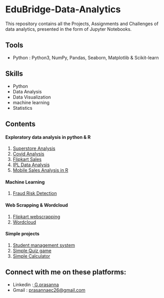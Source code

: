  
<html>
  <head>
     <h1>EduBridge-Data-Analytics</h1>
  </head>
  <body >
     This repository contains all the Projects, Assignments and Challenges of data analytics, presented in the form of Jupyter Notebooks. 
  <body/>
  <head>
     <h2>Tools</h2>
  </head>
  <body>
     <ul>
      <li>Python : Python3, NumPy, Pandas, Seaborn, Matplotlib & Scikit-learn</li>
     </ul>
  <head>
     <h2>Skills</h2>
  </head>
  <body>
     <ul>
      <li>Python</li>  
      <li>Data Analysis</li>  
      <li>Data Visualization</li>
      <li>machine learning</li>
      <li>Statistics</li>
     </ul>
  <body/>
  <head>
   <h2>Contents</h2>
   <h4>Exploratory data analysis in python & R</h4>
  </head>
  <body>
     <ol><li><a href="https://github.com/Prasannaec26/EduBridge-Data-Analytics/tree/main/Projects/EDA%20Python/Superstore%20Analysis">Superstore Analysis </a></li>
      <li><a href="https://github.com/Prasannaec26/EduBridge-Data-Analytics/tree/main/Projects/EDA%20Python/Covid%20Analysis">Covid Analysis </a></li>
      <li><a href="https://github.com/Prasannaec26/EduBridge-Data-Analytics/tree/main/Projects/EDA%20Python/Flipkart%20Sales">Flipkart Sales</a></li>
      <li><a href="https://github.com/Prasannaec26/EduBridge-Data-Analytics/tree/main/Projects/EDA%20Python/IPL%20Analysis">IPL Data Analysis </a></li>
      <li><a href="https://github.com/Prasannaec26/EduBridge-Data-Analytics/tree/main/Projects/EDA%20R/Flipkart%20R%20Analysis">Mobile Sales Analysis in R</a></li>
     </ol>
  <body/>
   <h4>Machine Learning</h4>
  <body>
     <ol>
      <li><a href="https://github.com/Prasannaec26/EduBridge-Data-Analytics/blob/main/Projects/Web%20Scrapping/Flipkart%20Web%20Scrapping.ipynb">Fraud Risk Detection</a></li>
      </ol>
  </body>
   <h4>Web Scrapping & Wordcloud</h4>
  <body>
     <ol><li><a href="https://github.com/Prasannaec26/EduBridge-Data-Analytics/blob/main/Projects/Web%20Scrapping/Flipkart%20Web%20Scrapping.ipynb">Flipkart webscrapping</a></li>
     <li><a href="https://github.com/Prasannaec26/EduBridge-Data-Analytics/blob/main/Projects/WordCloud/Wordcloud.ipynb">Wordcloud</a></li>
      </ol>
  </body>
   <h4>Simple projects</h4>
  <body>
      <ol><li><a href="https://github.com/Prasannaec26/EduBridge-Data-Analytics/tree/main/Projects/Simple%20management%20system">Student management system </a></li>
      <li><a href="https://github.com/Prasannaec26/EduBridge-Data-Analytics/tree/main/Projects/Quiz%20Game"> Simple Quiz game </a></li>
      <li><a href="https://github.com/Prasannaec26/EduBridge-Data-Analytics/tree/main/Projects/Simple%20Calculator"> Simple Calculator </a></li></ol>
  </body>
     <h2>Connect with me on these platforms:</h2>
  <body>
     <ul>
      <li> Linkedin :<a href="https://www.linkedin.com/in/g-prasanna-2b847a21b/"> G.prasanna </a> </li> 
      <li> Gmail : <a href="mailto: prasannaec26@gmail.com"> prasannaec26@gmail.com </a> </li>
     </ul>
  <body/> 
</html>
    
